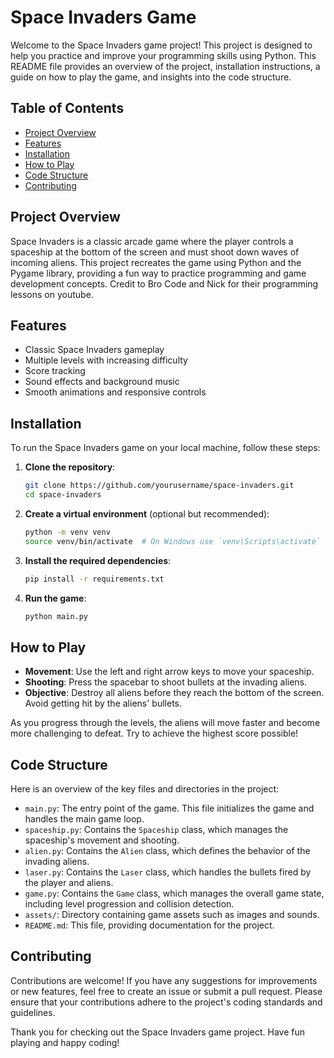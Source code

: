 # Space Invaders Game

Welcome to the Space Invaders game project! This project is designed to help you practice and improve your programming skills using Python. This README file provides an overview of the project, installation instructions, a guide on how to play the game, and insights into the code structure.

## Table of Contents

- [Project Overview](#project-overview)
- [Features](#features)
- [Installation](#installation)
- [How to Play](#how-to-play)
- [Code Structure](#code-structure)
- [Contributing](#contributing)


## Project Overview

Space Invaders is a classic arcade game where the player controls a spaceship at the bottom of the screen and must shoot down waves of incoming aliens. This project recreates the game using Python and the Pygame library, providing a fun way to practice programming and game development concepts.
Credit to Bro Code and Nick for their programming lessons on youtube.
## Features

- Classic Space Invaders gameplay
- Multiple levels with increasing difficulty
- Score tracking
- Sound effects and background music
- Smooth animations and responsive controls

## Installation

To run the Space Invaders game on your local machine, follow these steps:

1. **Clone the repository**:
    ```sh
    git clone https://github.com/yourusername/space-invaders.git
    cd space-invaders
    ```

2. **Create a virtual environment** (optional but recommended):
    ```sh
    python -m venv venv
    source venv/bin/activate  # On Windows use `venv\Scripts\activate`
    ```

3. **Install the required dependencies**:
    ```sh
    pip install -r requirements.txt
    ```

4. **Run the game**:
    ```sh
    python main.py
    ```

## How to Play

- **Movement**: Use the left and right arrow keys to move your spaceship.
- **Shooting**: Press the spacebar to shoot bullets at the invading aliens.
- **Objective**: Destroy all aliens before they reach the bottom of the screen. Avoid getting hit by the aliens' bullets.

As you progress through the levels, the aliens will move faster and become more challenging to defeat. Try to achieve the highest score possible!

## Code Structure

Here is an overview of the key files and directories in the project:

- `main.py`: The entry point of the game. This file initializes the game and handles the main game loop.
- `spaceship.py`: Contains the `Spaceship` class, which manages the spaceship's movement and shooting.
- `alien.py`: Contains the `Alien` class, which defines the behavior of the invading aliens.
- `laser.py`: Contains the `Laser` class, which handles the bullets fired by the player and aliens.
- `game.py`: Contains the `Game` class, which manages the overall game state, including level progression and collision detection.
- `assets/`: Directory containing game assets such as images and sounds.
- `README.md`: This file, providing documentation for the project.

## Contributing

Contributions are welcome! If you have any suggestions for improvements or new features, feel free to create an issue or submit a pull request. Please ensure that your contributions adhere to the project's coding standards and guidelines.

Thank you for checking out the Space Invaders game project. Have fun playing and happy coding!

